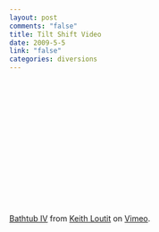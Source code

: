 ```yaml
--- 
layout: post
comments: "false"
title: Tilt Shift Video
date: 2009-5-5
link: "false"
categories: diversions
---
```

<object width="400" height="225"><param name="allowfullscreen" value="true" /><param name="allowscriptaccess" value="always" /><param name="movie" value="http://vimeo.com/moogaloop.swf?clip_id=3156959&amp;server=vimeo.com&amp;show_title=1&amp;show_byline=1&amp;show_portrait=1&amp;color=ffffff&amp;fullscreen=1" /><embed src="http://vimeo.com/moogaloop.swf?clip_id=3156959&amp;server=vimeo.com&amp;show_title=1&amp;show_byline=1&amp;show_portrait=1&amp;color=ffffff&amp;fullscreen=1" type="application/x-shockwave-flash" allowfullscreen="true" allowscriptaccess="always" width="400" height="225"></embed></object><p><a href="http://vimeo.com/3156959">Bathtub IV</a> from <a href="http://vimeo.com/keithloutit">Keith Loutit</a> on <a href="http://vimeo.com">Vimeo</a>.</p>
